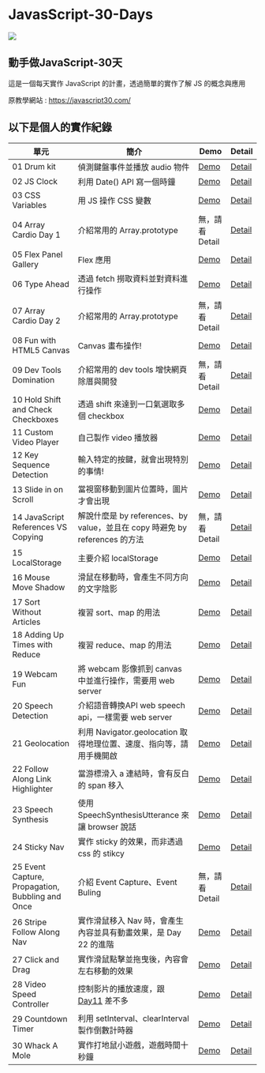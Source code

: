 # JavasScript-30-Days
<img src="https://camo.githubusercontent.com/13a16597bc17b350b043e30ab701082fc276d3c4/68747470733a2f2f6a61766173637269707433302e636f6d2f696d616765732f4a53332d736f6369616c2d73686172652e706e67">
<h2>動手做JavaScript-30天</h2>
<p>這是一個每天實作 JavaScript 的計畫，透過簡單的實作了解 JS 的概念與應用</p>
<p>原教學網站 : <a href="https://javascript30.com/">https://javascript30.com/</a></p>

<h2>以下是個人的實作紀錄</h2>

<table>
  <thead width="100%">
    <tr>
      <th>單元</th>
      <th>簡介</th>
      <th>Demo</th>
      <th>Detail</th>
    </tr>
  </thead>
  <tbody>
    <tr>
      <td>01 Drum kit</td>
      <td>偵測鍵盤事件並播放 audio 物件</td>
      <td><a href="https://wilightmoment.github.io/JavasScript-30-Days/01%20-%20JavaScript%20Drum%20Kit/">Demo</a></td>
      <td><a href="https://github.com/Wilightmoment/JavasScript-30-Days/tree/master/01%20-%20JavaScript%20Drum%20Kit">Detail</a></td>
    </tr>
    <tr>
      <td>02 JS Clock</td>
      <td>利用 Date() API 寫一個時鐘</td>
      <td><a href="https://wilightmoment.github.io/JavasScript-30-Days/02%20-%20JS%20and%20CSS%20Clock/">Demo</a></td>
      <td><a href="https://github.com/Wilightmoment/JavasScript-30-Days/tree/master/02%20-%20JS%20and%20CSS%20Clock">Detail</a></td>
    </tr>
    <tr>
      <td>03 CSS Variables</td>
      <td>用 JS 操作 CSS 變數</td>
      <td><a href="https://wilightmoment.github.io/JavasScript-30-Days/03 - CSS Variables/">Demo</a></td>
      <td><a href="https://github.com/Wilightmoment/JavasScript-30-Days/tree/master/03 - CSS Variables">Detail</a></td>
    </tr>
    <tr>
      <td>04 Array Cardio Day 1</td>
      <td>介紹常用的 Array.prototype</td>
      <td>無，請看 Detail</td>
      <td><a href="https://github.com/Wilightmoment/JavasScript-30-Days/tree/master/03 - CSS Variables">Detail</a></td>
    </tr>
    <tr>
      <td>05 Flex Panel Gallery</td>
      <td>Flex 應用</td>
      <td><a href="https://wilightmoment.github.io/JavasScript-30-Days/05 - Flex Panel Gallery/">Demo</a></td>
      <td><a href="https://github.com/Wilightmoment/JavasScript-30-Days/tree/master/05 - Flex Panel Gallery">Detail</a></td>
    </tr>
    <tr>
      <td>06 Type Ahead</td>
      <td>透過 fetch 撈取資料並對資料進行操作</td>
      <td><a href="https://wilightmoment.github.io/JavasScript-30-Days/06 - Type Ahead/">Demo</a></td>
      <td><a href="https://github.com/Wilightmoment/JavasScript-30-Days/tree/master/06 - Type Ahead">Detail</a></td>
    </tr>
    <tr>
      <td>07 Array Cardio Day 2</td>
      <td>介紹常用的 Array.prototype</td>
      <td>無，請看 Detail</td>
      <td><a href="https://github.com/Wilightmoment/JavasScript-30-Days/tree/master/07 - Array Cardio Day 2">Detail</a></td>
    </tr>
    <tr>
      <td>08 Fun with HTML5 Canvas</td>
      <td>Canvas 畫布操作!</td>
      <td><a href="https://wilightmoment.github.io/JavasScript-30-Days/08 - Fun with HTML5 Canvas/">Demo</a></td>
      <td><a href="https://github.com/Wilightmoment/JavasScript-30-Days/tree/master/08 - Fun with HTML5 Canvas">Detail</a></td>
    </tr>
    <tr>
      <td>09 Dev Tools Domination</td>
      <td>介紹常用的 dev tools 增快網頁除厝與開發</td>
      <td>無，請看 Detail</td>
      <td><a href="https://github.com/Wilightmoment/JavasScript-30-Days/tree/master/09 - Dev Tools Domination">Detail</a></td>
    </tr>
    <tr>
      <td>10 Hold Shift and Check Checkboxes</td>
      <td>透過 shift 來達到一口氣選取多個 checkbox</td>
      <td><a href="https://wilightmoment.github.io/JavasScript-30-Days/10 - Hold Shift and Check Checkboxes/">Demo</a></td>
      <td><a href="https://github.com/Wilightmoment/JavasScript-30-Days/tree/master/10 - Hold Shift and Check Checkboxes">Detail</a>      </td>
    </tr>
    <tr>
      <td>11 Custom Video Player</td>
      <td>自己製作 video 播放器</td>
      <td><a href="https://wilightmoment.github.io/JavasScript-30-Days/11 - Custom Video Player">Demo</a></td>
      <td><a href="https://github.com/Wilightmoment/JavasScript-30-Days/tree/master/11 - Custom Video Player">Detail</a></td>
    </tr>
    <tr>
      <td>12 Key Sequence Detection</td>
      <td>輸入特定的按鍵，就會出現特別的事情!</td>
      <td><a href="https://wilightmoment.github.io/JavasScript-30-Days/12 - Key Sequence Detection">Demo</a></td>
      <td><a href="https://github.com/Wilightmoment/JavasScript-30-Days/tree/master/12 - Key Sequence Detection">Detail</a></td>
    </tr>
    <tr>
      <td>13 Slide in on Scroll</td>
      <td>當視窗移動到圖片位置時，圖片才會出現</td>
      <td><a href="https://wilightmoment.github.io/JavasScript-30-Days/13 - Slide in on Scroll">Demo</a></td>
      <td><a href="https://github.com/Wilightmoment/JavasScript-30-Days/tree/master/13 - Slide in on Scroll">Detail</a></td>
    </tr>
    <tr>
      <td>14 JavaScript References VS Copying</td>
      <td>解說什麼是 by references、by value，並且在 copy 時避免 by references 的方法</td>
      <td>無，請看 Detail</td>
      <td><a href="https://github.com/Wilightmoment/JavasScript-30-Days/tree/master/14 - JavaScript References VS Copying">Detail</a></td>
    </tr>
    <tr>
      <td>15 LocalStorage</td>
      <td>主要介紹 localStorage</td>
      <td><a href="https://wilightmoment.github.io/JavasScript-30-Days/15 - LocalStorage">Demo</a></td>
      <td><a href="https://github.com/Wilightmoment/JavasScript-30-Days/tree/master/15 - LocalStorage">Detail</a></td>
    </tr>
    <tr>
      <td>16 Mouse Move Shadow</td>
      <td>滑鼠在移動時，會產生不同方向的文字陰影</td>
      <td><a href="https://wilightmoment.github.io/JavasScript-30-Days/16 - Mouse Move Shadow">Demo</a></td>
      <td><a href="https://github.com/Wilightmoment/JavasScript-30-Days/tree/master/16 - Mouse Move Shadow">Detail</a></td>
    </tr>
    <tr>
      <td>17 Sort Without Articles</td>
      <td>複習 sort、map 的用法</td>
      <td><a href="https://wilightmoment.github.io/JavasScript-30-Days/17 - Sort Without Articles">Demo</a></td>
      <td><a href="https://github.com/Wilightmoment/JavasScript-30-Days/tree/master/17 - Sort Without Articles">Detail</a></td>
    </tr>
    <tr>
      <td>18 Adding Up Times with Reduce</td>
      <td>複習 reduce、map 的用法</td>
      <td><a href="https://wilightmoment.github.io/JavasScript-30-Days/18 - Adding Up Times with Reduce">Demo</a></td>
      <td><a href="https://github.com/Wilightmoment/JavasScript-30-Days/tree/master/18 - Adding Up Times with Reduce">Detail</a></td>
    </tr>
    <tr>
      <td>19 Webcam Fun</td>
      <td>將 webcam 影像抓到 canvas 中並進行操作，需要用 web server</td>
      <td><a href="https://wilightmoment.github.io/JavasScript-30-Days/19 - Webcam Fun">Demo</a></td>
      <td><a href="https://github.com/Wilightmoment/JavasScript-30-Days/tree/master/19 - Webcam Fun">Detail</a></td>
    </tr>
    <tr>
      <td>20 Speech Detection</td>
      <td>介紹語音轉換API web speech api，一樣需要 web server</td>
      <td><a href="https://wilightmoment.github.io/JavasScript-30-Days/20 - Speech Detection">Demo</a></td>
      <td><a href="https://github.com/Wilightmoment/JavasScript-30-Days/tree/master/20 - Speech Detection">Detail</a></td>
    </tr>
    <tr>
      <td>21 Geolocation</td>
      <td>利用 Navigator.geolocation 取得地理位置、速度、指向等，請用手機開啟</td>
      <td><a href="https://wilightmoment.github.io/JavasScript-30-Days/21 - Geolocation">Demo</a></td>
      <td><a href="https://github.com/Wilightmoment/JavasScript-30-Days/tree/master/21 - Geolocation">Detail</a></td>
    </tr>
    <tr>
      <td>22 Follow Along Link Highlighter</td>
      <td>當游標滑入 a 連結時，會有反白的 span 移入</td>
      <td><a href="https://wilightmoment.github.io/JavasScript-30-Days/22 - Follow Along Link Highlighter">Demo</a></td>
      <td><a href="https://github.com/Wilightmoment/JavasScript-30-Days/tree/master/22 - Follow Along Link Highlighter">Detail</a></td>
    </tr>
    <tr>
      <td>23 Speech Synthesis</td>
      <td>使用 SpeechSynthesisUtterance 來讓 browser 說話</td>
      <td><a href="https://wilightmoment.github.io/JavasScript-30-Days/23 - Speech Synthesis">Demo</a></td>
      <td><a href="https://github.com/Wilightmoment/JavasScript-30-Days/tree/master/23 - Speech Synthesis">Detail</a></td>
    </tr>
    <tr>
      <td>24 Sticky Nav</td>
      <td>實作 sticky 的效果，而非透過 css 的 stikcy</td>
      <td><a href="https://wilightmoment.github.io/JavasScript-30-Days/24 - Sticky Nav">Demo</a></td>
      <td><a href="https://github.com/Wilightmoment/JavasScript-30-Days/tree/master/24 - Sticky Nav">Detail</a></td>
    </tr>
    <tr>
      <td>25 Event Capture, Propagation, Bubbling and Once</td>
      <td>介紹 Event Capture、Event Buling</td>
      <td>無，請看 Detail</td>
      <td><a href="https://github.com/Wilightmoment/JavasScript-30-Days/tree/master/25 - Event Capture, Propagation, Bubbling and Once">Detail</a></td>
    </tr>
    <tr>
      <td>26 Stripe Follow Along Nav</td>
      <td>實作滑鼠移入 Nav 時，會產生內容並具有動畫效果，是 Day 22 的進階</td>
      <td><a href="https://wilightmoment.github.io/JavasScript-30-Days/26 - Stripe Follow Along Nav">Demo</a></td>
      <td><a href="https://github.com/Wilightmoment/JavasScript-30-Days/tree/master/26 - Stripe Follow Along Nav">Detail</a></td>
    </tr>
    <tr>
      <td>27 Click and Drag</td>
      <td>實作滑鼠點擊並拖曳後，內容會左右移動的效果</td>
      <td><a href="https://wilightmoment.github.io/JavasScript-30-Days/27 - Click and Drag">Demo</a></td>
      <td><a href="https://github.com/Wilightmoment/JavasScript-30-Days/tree/master/27 - Click and Drag">Detail</a></td>
    </tr>
    <tr>
      <td>28 Video Speed Controller</td>
      <td>控制影片的播放速度，跟 <a href="https://github.com/Wilightmoment/JavasScript-30-Days/tree/master/11%20-%20Custom%20Video%20Player">Day11</a> 差不多</td>
      <td><a href="https://wilightmoment.github.io/JavasScript-30-Days/28 - Video Speed Controller">Demo</a></td>
      <td><a href="https://github.com/Wilightmoment/JavasScript-30-Days/tree/master/28 - Video Speed Controller">Detail</a></td>
    </tr>
    <tr>
      <td>29 Countdown Timer</td>
      <td>利用 setInterval、clearInterval 製作倒數計時器</td>
      <td><a href="https://wilightmoment.github.io/JavasScript-30-Days/29 - Countdown Timer">Demo</a></td>
      <td><a href="https://github.com/Wilightmoment/JavasScript-30-Days/tree/master/29 - Countdown Timer">Detail</a></td>
    </tr>
    <tr>
      <td>30 Whack A Mole</td>
      <td>實作打地鼠小遊戲，遊戲時間十秒鐘</td>
      <td><a href="https://wilightmoment.github.io/JavasScript-30-Days/30 - Whack A Mole">Demo</a></td>
      <td><a href="https://github.com/Wilightmoment/JavasScript-30-Days/tree/master/30 - Whack A Mole">Detail</a></td>
    </tr>
  </tbody>
  
</table>
